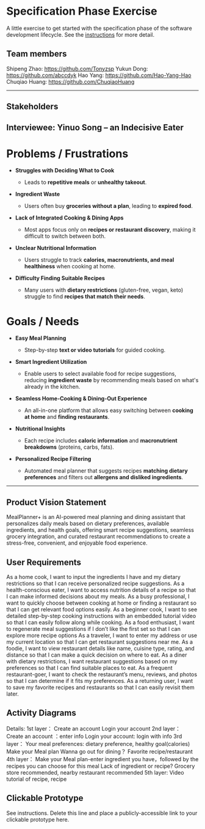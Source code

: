 # Specification Phase Exercise

A little exercise to get started with the specification phase of the software development lifecycle. See the [instructions](instructions.md) for more detail.

## Team members

Shipeng Zhao: https://github.com/Tonyzsp
Yukun Dong: https://github.com/abccdyk
Hao Yang: https://github.com/Hao-Yang-Hao
Chuqiao Huang: https://github.com/ChuqiaoHuang

---


## Stakeholders

## **Interviewee: Yinuo Song – an Indecisive Eater**  


# **Problems / Frustrations**  

- **Struggles with Deciding What to Cook**  
  - Leads to **repetitive meals** or **unhealthy takeout**.  

- **Ingredient Waste**  
  - Users often buy **groceries without a plan**, leading to **expired food**.  

- **Lack of Integrated Cooking & Dining Apps**  
  - Most apps focus only on **recipes or restaurant discovery**, making it difficult to switch between both.  

- **Unclear Nutritional Information**  
  - Users struggle to track **calories, macronutrients, and meal healthiness** when cooking at home.  

- **Difficulty Finding Suitable Recipes**  
  - Many users with **dietary restrictions** (gluten-free, vegan, keto) struggle to find **recipes that match their needs**.  



# **Goals / Needs**  

- **Easy Meal Planning**  
  - Step-by-step **text or video tutorials** for guided cooking.  

- **Smart Ingredient Utilization**  
  - Enable users to select available food for recipe suggestions, reducing **ingredient waste** by recommending meals based on what's already in the kitchen.  

- **Seamless Home-Cooking & Dining-Out Experience**  
  - An all-in-one platform that allows easy switching between **cooking at home** and **finding restaurants**.  

- **Nutritional Insights**  
  - Each recipe includes **caloric information** and **macronutrient breakdowns** (proteins, carbs, fats).  

- **Personalized Recipe Filtering**  
  - Automated meal planner that suggests recipes **matching dietary preferences** and filters out **allergens and disliked ingredients**.  

---


## Product Vision Statement

MealPlanner+ is an AI-powered meal planning and dining assistant that personalizes daily meals based on dietary preferences, available ingredients, and health goals, offering smart recipe suggestions, seamless grocery integration, and curated restaurant recommendations to create a stress-free, convenient, and enjoyable food experience.

## User Requirements

As a home cook, I want to input the ingredients I have and my dietary restrictions so that I can receive personalized recipe suggestions.
As a health-conscious eater, I want to access nutrition details of a recipe so that I can make informed decisions about my meals.
As a busy professional, I want to quickly choose between cooking at home or finding a restaurant so that I can get relevant food options easily.
As a beginner cook, I want to see detailed step-by-step cooking instructions with an embedded tutorial video so that I can easily follow along while cooking.
As a food enthusiast, I want to regenerate meal suggestions if I don’t like the first set so that I can explore more recipe options
As a traveler, I want to enter my address or use my current location so that I can get restaurant suggestions near me.
As a foodie, I want to view restaurant details like name, cuisine type, rating, and distance so that I can make a quick decision on where to eat.
As a diner with dietary restrictions, I want restaurant suggestions based on my preferences so that I can find suitable places to eat.
As a frequent restaurant-goer, I want to check the restaurant’s menu, reviews, and photos so that I can determine if it fits my preferences.
As a returning user, I want to save my favorite recipes and restaurants so that I can easily revisit them later.


## Activity Diagrams

Details:
1st layer：
Create an account 
Login your account
2nd layer：
Create an account ：enter info
Login your account: login with info
3rd layer：
Your meal preferences: dietary preference, healthy goal(calories)
Make your Meal plan
Wanna go out for dining？
Favorite recipe/restaurant
4th layer：
Make your Meal plan-enter ingredient you have，followed by the recipes you can choose for this meal
Lack of ingredient or recipe? Grocery store recommended, nearby restaurant recommended
5th layer:
Video tutorial of recipe, recipe


## Clickable Prototype

See instructions. Delete this line and place a publicly-accessible link to your clickable prototype here.
